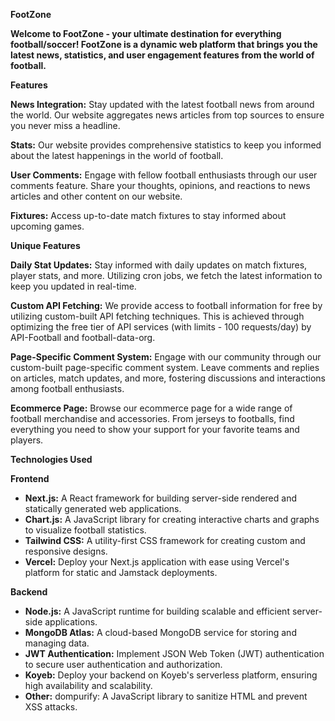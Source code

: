 **FootZone**

**Welcome to FootZone - your ultimate destination for everything football/soccer! FootZone is a dynamic web platform that brings you the latest news, statistics, and user engagement features from the world of football.**

**Features**

**News Integration:** Stay updated with the latest football news from around the world. Our website aggregates news articles from top sources to ensure you never miss a headline.

**Stats:** Our website provides comprehensive statistics to keep you informed about the latest happenings in the world of football.

**User Comments:** Engage with fellow football enthusiasts through our user comments feature. Share your thoughts, opinions, and reactions to news articles and other content on our website.

**Fixtures:** Access up-to-date match fixtures to stay informed about upcoming games.

**Unique Features**

**Daily Stat Updates:** Stay informed with daily updates on match fixtures, player stats, and more. Utilizing cron jobs, we fetch the latest information to keep you updated in real-time.

**Custom API Fetching:** We provide access to football information for free by utilizing custom-built API fetching techniques. This is achieved through optimizing the free tier of API services (with limits - 100 requests/day) by API-Football and football-data-org.

**Page-Specific Comment System:** Engage with our community through our custom-built page-specific comment system. Leave comments and replies on articles, match updates, and more, fostering discussions and interactions among football enthusiasts.

**Ecommerce Page:** Browse our ecommerce page for a wide range of football merchandise and accessories. From jerseys to footballs, find everything you need to show your support for your favorite teams and players.

**Technologies Used**

**Frontend**

- **Next.js:** A React framework for building server-side rendered and statically generated web applications.
- **Chart.js:** A JavaScript library for creating interactive charts and graphs to visualize football statistics.
- **Tailwind CSS:** A utility-first CSS framework for creating custom and responsive designs.
- **Vercel:** Deploy your Next.js application with ease using Vercel's platform for static and Jamstack deployments.

**Backend**

- **Node.js:** A JavaScript runtime for building scalable and efficient server-side applications.
- **MongoDB Atlas:** A cloud-based MongoDB service for storing and managing data.
- **JWT Authentication:** Implement JSON Web Token (JWT) authentication to secure user authentication and authorization.
- **Koyeb:** Deploy your backend on Koyeb's serverless platform, ensuring high availability and scalability.
- **Other:** dompurify: A JavaScript library to sanitize HTML and prevent XSS attacks.

